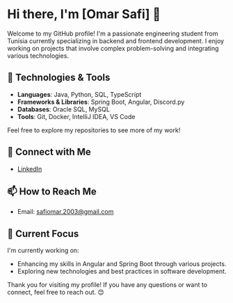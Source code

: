 # Hi there, I'm [Omar Safi] 👋

Welcome to my GitHub profile! I'm a passionate engineering student from Tunisia currently specializing in backend and frontend development. I enjoy working on projects that involve complex problem-solving and integrating various technologies.

## 🔧 Technologies & Tools

- **Languages**: Java, Python, SQL, TypeScript
- **Frameworks & Libraries**: Spring Boot, Angular, Discord.py
- **Databases**: Oracle SQL, MySQL
- **Tools**: Git, Docker, IntelliJ IDEA, VS Code


Feel free to explore my repositories to see more of my work!


## 🤝 Connect with Me

- [LinkedIn](https://www.linkedin.com/in/omar-safi-583506284/)


## 📫 How to Reach Me

- Email: [safiomar.2003@gmail.com](mailto:safiomar.2003@gmail.com)
  
## 🚀 Current Focus

I'm currently working on:

- Enhancing my skills in Angular and Spring Boot through various projects.
- Exploring new technologies and best practices in software development.

Thank you for visiting my profile! If you have any questions or want to connect, feel free to reach out. 😊
